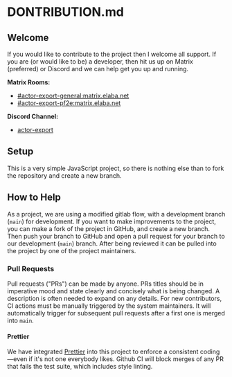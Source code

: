 # DONTRIBUTION.md

## Welcome

If you would like to contribute to the project then I welcome all support. If you are (or would like to be) a developer, then hit us up on Matrix (preferred) or Discord and we can help get you up and running.

**Matrix Rooms:**

- [#actor-export-general:matrix.elaba.net](https://matrix.to/#/#actor-export-general:matrix.elaba.net)
- [#actor-export-pf2e:matrix.elaba.net](https://matrix.to/#/#actor-export-pf2e:matrix.elaba.net)

**Discord Channel:**

- [actor-export](https://discord.gg/6U89NQrtyS)

## Setup

This is a very simple JavaScript project, so there is nothing else than to fork the repository and create a new branch.

## How to Help

As a project, we are using a modified gitlab flow, with a development branch (`main`) for development. If you want to make improvements to the project, you can make a fork of the project in GitHub, and create a new branch. Then push your branch to GitHub and open a pull request for your branch to our development (`main`) branch. After being reviewed it can be pulled into the project by one of the project maintainers.

### Pull Requests

Pull requests ("PRs") can be made by anyone. PRs titles should be in imperative mood and state clearly and concisely what is being changed. A description is often needed to expand on any details. For new contributors, CI actions must be manually triggered by the system maintainers. It will automatically trigger for subsequent pull requests after a first one is merged into `main`.

#### Prettier

We have integrated [Prettier](https://prettier.io/) into this project to enforce a consistent coding—even if it's not one everybody likes. Github CI will block merges of any PR that fails the test suite, which includes style linting.
